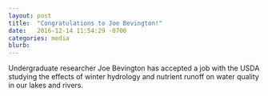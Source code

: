 ```yaml
---
layout: post
title:  "Congratulations to Joe Bevington!"
date:   2016-12-14 11:54:29 -0700
categories: media
blurb:
---
```

Undergraduate researcher Joe Bevington has accepted a job with the USDA studying the effects of winter hydrology and nutrient runoff on water quality in our lakes and rivers. 
